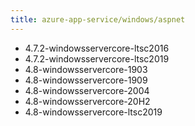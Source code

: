 ```yaml
---
title: azure-app-service/windows/aspnet
---
```

- 4.7.2-windowsservercore-ltsc2016
- 4.7.2-windowsservercore-ltsc2019
- 4.8-windowsservercore-1903
- 4.8-windowsservercore-1909
- 4.8-windowsservercore-2004
- 4.8-windowsservercore-20H2
- 4.8-windowsservercore-ltsc2019
